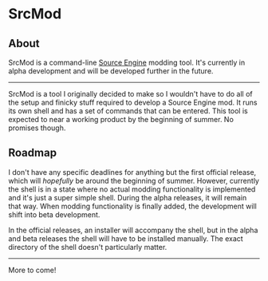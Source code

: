# SrcMod

## About
SrcMod is a command-line [Source Engine](https://developer.valvesoftware.com/wiki/Source) modding tool. It's currently in alpha development and will be developed further in the future.

---

SrcMod is a tool I originally decided to make so I wouldn't have to do all of the setup and finicky stuff required to develop a Source Engine mod. It runs its own shell and has a set of commands that can be entered. This tool is expected to near a working product by the beginning of summer. No promises though.

## Roadmap
I don't have any specific deadlines for anything but the first official release, which will *hopefully* be around the beginning of summer. However, currently the shell is in a state where no actual modding functionality is implemented and it's just a super simple shell. During the alpha releases, it will remain that way. When modding functionality is finally added, the development will shift into beta development.

In the official releases, an installer will accompany the shell, but in the alpha and beta releases the shell will have to be installed manually. The exact directory of the shell doesn't particularly matter.

---

More to come!
